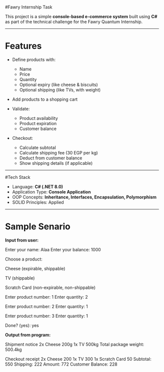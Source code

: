 #Fawry Internship Task

This project is a simple **console-based e-commerce system** built using **C#** as part of the technical challenge for the Fawry Quantum Internship.

---

# Features

- Define products with:
  - Name
  - Price
  - Quantity
  - Optional expiry (like cheese & biscuits)
  - Optional shipping (like TVs, with weight)
  
- Add products to a shopping cart
- Validate:
  - Product availability
  - Product expiration
  - Customer balance
- Checkout:
  - Calculate subtotal
  - Calculate shipping fee (30 EGP per kg)
  - Deduct from customer balance
  - Show shipping details (if applicable)

---

#Tech Stack

- Language: **C# (.NET 8.0)**
- Application Type: **Console Application**
- OOP Concepts: **Inheritance, Interfaces, Encapsulation, Polymorphism**
- SOLID Principles: Applied

---
# Sample Senario
**Input from user:**

Enter your name: Alaa
Enter your balance: 1000

Choose a product:

Cheese (expirable, shippable)

TV (shippable)

Scratch Card (non-expirable, non-shippable)

Enter product number: 1
Enter quantity: 2

Enter product number: 2
Enter quantity: 1

Enter product number: 3
Enter quantity: 1

Done? (yes): yes

**Output from program:**

Shipment notice
2x Cheese 200g
1x TV 500kg
Total package weight: 500.4kg

Checkout receipt
2x Cheese 200
1x TV 300
1x Scratch Card 50
Subtotal: 550
Shipping: 222
Amount: 772
Customer Balance: 228



